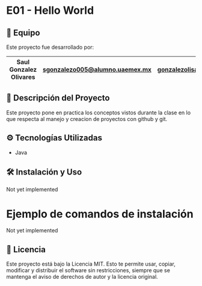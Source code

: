# E01 - Hello World


## 🚀 Equipo

Este proyecto fue desarrollado por:

|Saul Gonzalez Olivares | sgonzalezo005@alumno.uaemex.mx | gonzalezolisaul23@gmail.com |
|---|---|---|

## 📝 Descripción del Proyecto
Este proyecto pone en practica los conceptos vistos durante la clase en lo que respecta al manejo y creacion de proyectos con github y git.

## ⚙️ Tecnologías Utilizadas
 * Java

## 🛠️ Instalación y Uso
Not yet implemented

# Ejemplo de comandos de instalación
Not yet implemented

## 📄 Licencia
Este proyecto está bajo la Licencia MIT. Esto te permite usar, copiar, modificar y distribuir el software sin restricciones, siempre que se mantenga el aviso de derechos de autor y la licencia original.